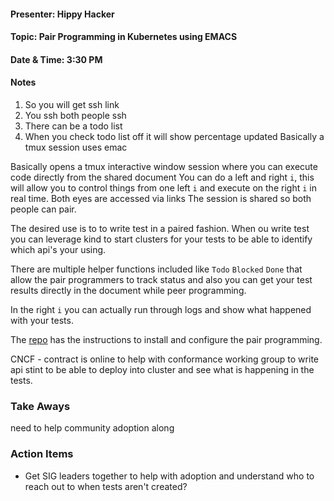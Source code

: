 #### Presenter: Hippy Hacker

#### Topic: Pair Programming in Kubernetes using EMACS

#### Date & Time: 3:30 PM

#### Notes

1. So you will get ssh link
2. You ssh both people ssh
3. There can be a todo list 
4. When you check todo list off it will show percentage updated
Basically a tmux session uses emac

Basically opens a tmux interactive window session where you can execute code directly from the shared document
You can do a left and right `i`, this will allow you to control things from one left `i` and execute on the right `i` in 
real time. Both eyes are accessed via links
The session is shared so both people can pair.

The desired use is to to write test in a paired fashion.
When ou write test you can leverage kind to start clusters for your tests to be able to identify which api's your using.

There are multiple helper functions included like `Todo` `Blocked` `Done` that allow the pair programmers to track 
status and also you can get your test results directly in the document while peer programming.

In the right `i` you can actually run through logs and show what happened with your tests.


The [repo](github.com/linmacs/emacs.d) has the instructions to install and configure the pair programming.


CNCF - contract is online to help with conformance working group to write api stint to be able to deploy into cluster 
and see what is happening in the tests.

### Take Aways
need to help community adoption along

### Action Items
* Get SIG leaders together to help with adoption and understand who to reach out to when tests aren't created?
